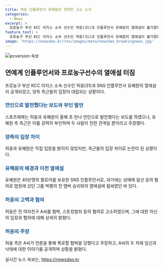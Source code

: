 ```yaml
---
title: 허웅 인플루언서 유혜원과 전여친 고소 소식
categories:
  - News
excerpt: >
  프로농구 부산 KCC 이지스 소속 선수인 허웅(31)과 인플루언서 유혜원의 열애설이 불거졌다. 여론은 엇갈리는 가운데, 양측 측근은 강력히 부인했으며, 허웅은 전 여자친구 A씨를 협박 혐의로 고소했다. 유혜원은 인스타그램을 통해 40만명 이상의 팔로워를 보유한 인플루언서로, 이전에는 승리와의 열애설에 휘말렸던 적도 있다. 허웅 측은 A씨와의 약 3년간의 연애 동안 임신과 낙태를 거듭한다며 A씨를 비판하고 있다.
feature_text: >
  프로농구 부산 KCC 이지스 소속 선수인 허웅(31)과 인플루언서 유혜원의 열애설이 불거졌다. 여론은 엇갈리는 가운데, 양측 측근은 강력히 부인했으며, 허웅은 전 여자친구 A씨를 협박 혐의로 고소했다. 유혜원은 인스타그램을 통해 40만명 이상의 팔로워를 보유한 인플루언서로, 이전에는 승리와의 열애설에 휘말렸던 적도 있다. 허웅 측은 A씨와의 약 3년간의 연애 동안 임신과 낙태를 거듭한다며 A씨를 비판하고 있다.
image: 'https://newsdao.kr/res/images/meta/newsdao_breakingnews.jpg'
---
```


<p><img src="https://newsdao.kr/res/images/meta/newsdao_breakingnews.jpg" alt="pcversion 속보" /></p>

<h2 data-ke-size="size26">연예계 인플루언서와 프로농구선수의 열애설 터짐</h2>

<p data-ke-size="size16">프로농구 부산 KCC 이지스 소속 선수인 허웅(31)과 SNS 인플루언서 유혜원의 열애설이 공개되었고, 양측 측근들의 입장이 대립되는 상황이다.</p>

<h3><b><span style="color: #1a5490;">연인으로 발전했다는 보도와 부인 발언</span></b></h3>

<p data-ke-size="size16">스포츠매체는 허웅과 유혜원이 올해 초 만나 연인으로 발전했다는 보도를 하였으나, 유혜원 측 측근은 이를 강력히 부인하며 두 사람이 친한 관계일 뿐이라고 주장했다.</p>

<h3><b><span style="color: #1a5490;">양측의 입장 차이</span></b></h3>

<p data-ke-size="size16">허웅과 유혜원은 직접 입장을 밝히지 않았지만, 측근들의 입장 차이로 논란이 된 상황이다.</p>

<h3><b><span style="color: #1a5490;">유혜원의 배경과 이전 열애설</span></b></h3>

<p data-ke-size="size16">유혜원은 40만명의 팔로어를 보유한 SNS 인플루언서로, 과거에는 성매매 알선 등의 혐의로 법정에 섰던 그룹 빅뱅의 전 멤버 승리와의 열애설에 휩싸였던 바 있다.</p>

<h3><b><span style="color: #1a5490;">허웅의 고백과 혐의</span></b></h3>

<p data-ke-size="size16">허웅은 전 여자친구 A씨를 협박, 스토킹범죄 등의 혐의로 고소하였으며, 그에 대한 자신의 입장과 혐의에 대해 상세히 밝혔다.</p>

<h3><b><span style="color: #1a5490;">허웅의 주장</span></b></h3>

<p data-ke-size="size16">허웅 측은 A씨가 언론을 통해 폭로할 협박을 당했다고 주장하고, A씨의 두 차례 임신과 낙태에 대한 이야기를 공개하며 상황을 밝혔다.</p>
실시간 뉴스 속보는, <a href="https://newsdao.kr" rel="dofollow">https://newsdao.kr</a>


